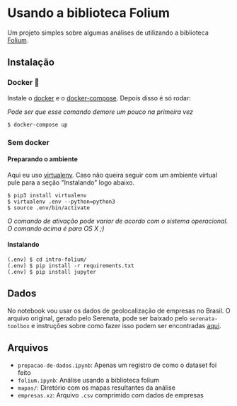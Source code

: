 # Usando a biblioteca Folium

Um projeto simples sobre algumas análises de utilizando a biblioteca [Folium]().

## Instalação

### Docker 🐳

Instale o [docker](https://docs.docker.com/engine/installation/) e o [docker-compose](https://docs.docker.com/compose/install/). Depois disso é só rodar:

_Pode ser que esse comando demore um pouco na primeira vez_
```console
$ docker-compose up
```

### Sem docker

#### Preparando o ambiente

Aqui eu uso [virtualenv](). Caso não queira seguir com um ambiente virtual pule para a seção "Instalando" logo abaixo.

```console
$ pip3 install virtualenv
$ virtualenv .env --python=python3
$ source .env/bin/activate
```
_O comando de ativação pode variar de acordo com o sistema operacional. O comando acima é para OS X ;)_

#### Instalando
```console
(.env) $ cd intro-folium/
(.env) $ pip install -r requirements.txt
(.env) $ pip install jupyter
```

## Dados

No notebook vou usar os dados de geolocalização de empresas no Brasil. O arquivo original,  gerado pelo Serenata, pode ser baixado pelo `serenata-toolbox` e instruções sobre como fazer isso podem ser encontradas [aqui](https://github.com/datasciencebr/serenata-toolbox/blob/master/README.rst#usage).

## Arquivos

- `prepacao-de-dados.ipynb`: Apenas um registro de como o dataset foi feito
- `folium.ipynb`: Análise usando a biblioteca folium
- `mapas/`: Diretório com os mapas resultantes da análise
- `empresas.xz`: Arquivo `.csv` comprimido com dados de empresas
